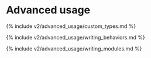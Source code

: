 # Advanced usage

{% include v2/advanced_usage/custom_types.md %}

{% include v2/advanced_usage/writing_behaviors.md %}

{% include v2/advanced_usage/writing_modules.md %}